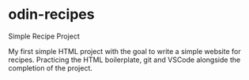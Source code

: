 # odin-recipes
Simple Recipe Project

My first simple HTML project with the goal to write a simple website for recipes.
Practicing the HTML boilerplate, git and VSCode alongside the completion of the project.